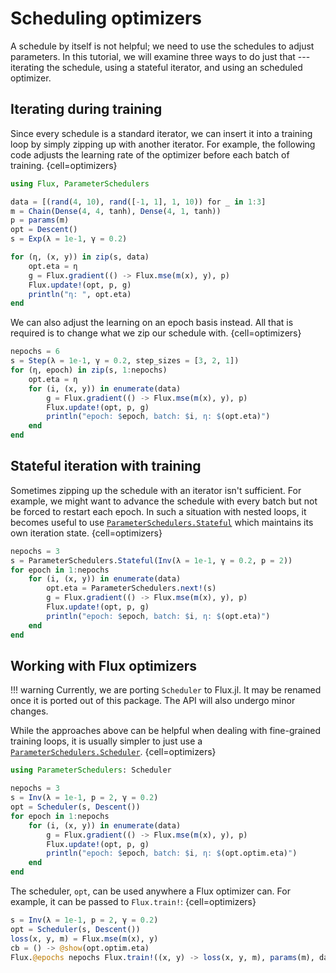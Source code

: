 # Scheduling optimizers

A schedule by itself is not helpful; we need to use the schedules to adjust parameters. In this tutorial, we will examine three ways to do just that --- iterating the schedule, using a stateful iterator, and using an scheduled optimizer.

## Iterating during training

Since every schedule is a standard iterator, we can insert it into a training loop by simply zipping up with another iterator. For example, the following code adjusts the learning rate of the optimizer before each batch of training.
{cell=optimizers}
```julia
using Flux, ParameterSchedulers

data = [(rand(4, 10), rand([-1, 1], 1, 10)) for _ in 1:3]
m = Chain(Dense(4, 4, tanh), Dense(4, 1, tanh))
p = params(m)
opt = Descent()
s = Exp(λ = 1e-1, γ = 0.2)

for (η, (x, y)) in zip(s, data)
    opt.eta = η
    g = Flux.gradient(() -> Flux.mse(m(x), y), p)
    Flux.update!(opt, p, g)
    println("η: ", opt.eta)
end
```

We can also adjust the learning on an epoch basis instead. All that is required is to change what we zip our schedule with.
{cell=optimizers}
```julia
nepochs = 6
s = Step(λ = 1e-1, γ = 0.2, step_sizes = [3, 2, 1])
for (η, epoch) in zip(s, 1:nepochs)
    opt.eta = η
    for (i, (x, y)) in enumerate(data)
        g = Flux.gradient(() -> Flux.mse(m(x), y), p)
        Flux.update!(opt, p, g)
        println("epoch: $epoch, batch: $i, η: $(opt.eta)")
    end
end
```

## Stateful iteration with training

Sometimes zipping up the schedule with an iterator isn't sufficient. For example, we might want to advance the schedule with every batch but not be forced to restart each epoch. In such a situation with nested loops, it becomes useful to use [`ParameterSchedulers.Stateful`](#) which maintains its own iteration state.
{cell=optimizers}
```julia
nepochs = 3
s = ParameterSchedulers.Stateful(Inv(λ = 1e-1, γ = 0.2, p = 2))
for epoch in 1:nepochs
    for (i, (x, y)) in enumerate(data)
        opt.eta = ParameterSchedulers.next!(s)
        g = Flux.gradient(() -> Flux.mse(m(x), y), p)
        Flux.update!(opt, p, g)
        println("epoch: $epoch, batch: $i, η: $(opt.eta)")
    end
end
```

## Working with Flux optimizers

!!! warning
    Currently, we are porting `Scheduler` to Flux.jl.
    It may be renamed once it is ported out of this package.
    The API will also undergo minor changes.

While the approaches above can be helpful when dealing with fine-grained training loops, it is usually simpler to just use a [`ParameterSchedulers.Scheduler`](#).
{cell=optimizers}
```julia
using ParameterSchedulers: Scheduler

nepochs = 3
s = Inv(λ = 1e-1, p = 2, γ = 0.2)
opt = Scheduler(s, Descent())
for epoch in 1:nepochs
    for (i, (x, y)) in enumerate(data)
        g = Flux.gradient(() -> Flux.mse(m(x), y), p)
        Flux.update!(opt, p, g)
        println("epoch: $epoch, batch: $i, η: $(opt.optim.eta)")
    end
end
```
The scheduler, `opt`, can be used anywhere a Flux optimizer can. For example, it can be passed to `Flux.train!`:
{cell=optimizers}
```julia
s = Inv(λ = 1e-1, p = 2, γ = 0.2)
opt = Scheduler(s, Descent())
loss(x, y, m) = Flux.mse(m(x), y)
cb = () -> @show(opt.optim.eta)
Flux.@epochs nepochs Flux.train!((x, y) -> loss(x, y, m), params(m), data, opt, cb = cb)
```